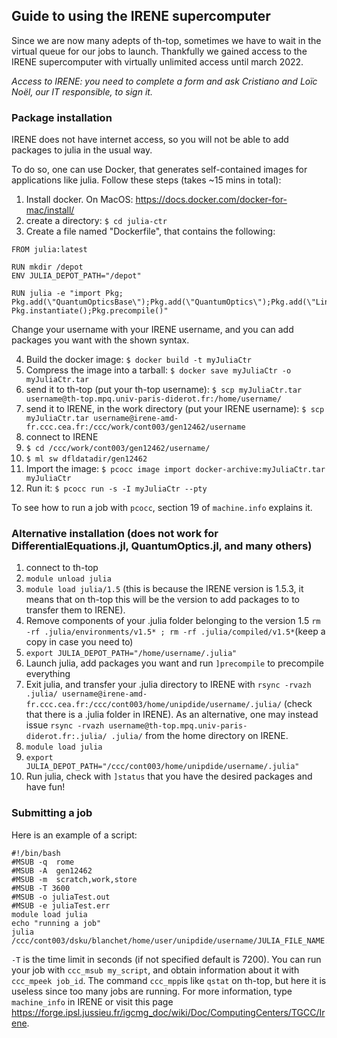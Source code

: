 ## Guide to using the IRENE supercomputer

Since we are now many adepts of th-top, sometimes we have to wait in the virtual queue for our jobs to launch. Thankfully we gained access to the IRENE supercomputer with virtually unlimited access until march 2022.

*Access to IRENE: you need to complete a form and ask Cristiano and Loïc Noël, our IT responsible, to sign it.*

### Package installation

IRENE does not have internet access, so you will not be able to add packages to julia in the usual way. 

To do so, one can use Docker, that generates self-contained images for applications like julia. Follow these steps (takes ~15 mins in total):

1) Install docker. On MacOS: https://docs.docker.com/docker-for-mac/install/
2) create a directory: `$ cd julia-ctr`
3) Create a file named "Dockerfile", that contains the following:
```
FROM julia:latest

RUN mkdir /depot
ENV JULIA_DEPOT_PATH="/depot"

RUN julia -e "import Pkg; Pkg.add(\"QuantumOpticsBase\");Pkg.add(\"QuantumOptics\");Pkg.add(\"LinearAlgebra\");Pkg.add(\"SparseArrays\");Pkg.add(\"ElasticArrays\");Pkg.add(\"Random\");Pkg.add(\"Distributions\");Pkg.add(\"Statistics\");Pkg.add(\"DifferentialEquations\");Pkg.add(\"OrdinaryDiffEq\");Pkg.add(\"DiffEqBase\");Pkg.add(\"DiffEqCallbacks\");Pkg.add(\"LightGraphs\");Pkg.add(\"Kronecker\");Pkg.add(\"IterativeSolvers\");Pkg.add(\"LinearMaps\");Pkg.add(\"DataStructures\");Pkg.add(\"KrylovKit\");Pkg.add(\"Interpolations\");Pkg.add(\"JLD\");Pkg.add(\"JLD2\");Pkg.add(\"BSON\");Pkg.add(\"Revise\");Pkg.add(\"Distributed\");Pkg.add(\"LsqFit\");Pkg.add(\"Optim\");Pkg.add(\"Conda\");Pkg.add(\"PyCall\");Pkg.add(\"FFTW\");Pkg.add(\"AbstractFFTs\");Pkg.add(\"ProgressMeter\");Pkg.add(\"MLDataUtils\");Pkg.add(\"StatsBase\");Pkg.add(\"Dates\");Pkg.add(\"Flux\"); Pkg.instantiate();Pkg.precompile()"
```
Change your username with your IRENE username, and you can add packages you want with the shown syntax.

4) Build the docker image: `$ docker build -t myJuliaCtr`  
5) Compress the image into a tarball: `$ docker save myJuliaCtr -o myJuliaCtr.tar`
6) send it to th-top (put your th-top username): `$ scp myJuliaCtr.tar username@th-top.mpq.univ-paris-diderot.fr:/home/username/`
7) send it to IRENE, in the work directory (put your IRENE username): `$ scp myJuliaCtr.tar username@irene-amd-fr.ccc.cea.fr:/ccc/work/cont003/gen12462/username`
8) connect to IRENE
9) `$ cd /ccc/work/cont003/gen12462/username/`
10) `$ ml sw dfldatadir/gen12462`
11) Import the image: `$ pcocc image import docker-archive:myJuliaCtr.tar myJuliaCtr`
12) Run it: `$ pcocc run -s -I myJuliaCtr --pty`

To see how to run a job with `pcocc`, section 19 of `machine.info` explains it.


### Alternative installation (does not work for DifferentialEquations.jl, QuantumOptics.jl, and many others)


1) connect to th-top
2) `module unload julia`
3) `module load julia/1.5` (this is because the IRENE version is 1.5.3, it means that on th-top this will be the version to add packages to to transfer them to IRENE).
4) Remove components of your .julia folder belonging to the version 1.5 `rm -rf .julia/environments/v1.5* ; rm -rf .julia/compiled/v1.5*`(keep a copy in case you need to)
5) `export JULIA_DEPOT_PATH="/home/username/.julia"`
6) Launch julia, add packages you want and run `]precompile` to precompile everything
7) Exit julia, and transfer your .julia directory to IRENE with `rsync -rvazh .julia/ username@irene-amd-fr.ccc.cea.fr:/ccc/cont003/home/unipdide/username/.julia/` (check that there is a .julia folder in IRENE). As an alternative, one may instead issue `rsync -rvazh username@th-top.mpq.univ-paris-diderot.fr:.julia/ .julia/` from the home directory on IRENE.
8) `module load julia`
9) `export JULIA_DEPOT_PATH="/ccc/cont003/home/unipdide/username/.julia"`
10) Run julia, check with `]status` that you have the desired packages and have fun!

### Submitting a job

Here is an example of a script:
```
#!/bin/bash
#MSUB -q  rome 
#MSUB -A  gen12462
#MSUB -m  scratch,work,store 
#MSUB -T 3600 
#MSUB -o juliaTest.out
#MSUB -e juliaTest.err 
module load julia
echo "running a job" 
julia /ccc/cont003/dsku/blanchet/home/user/unipdide/username/JULIA_FILE_NAME.jl
```

`-T` is the time limit in seconds (if not specified default is 7200). You can run your job with `ccc_msub my_script`, and obtain information about it with `ccc_mpeek job_id`. The command `ccc_mpp`is like `qstat` on th-top, but here it is useless since too many jobs are running. 
For more information, type `machine_info` in IRENE or visit this page https://forge.ipsl.jussieu.fr/igcmg_doc/wiki/Doc/ComputingCenters/TGCC/Irene.
